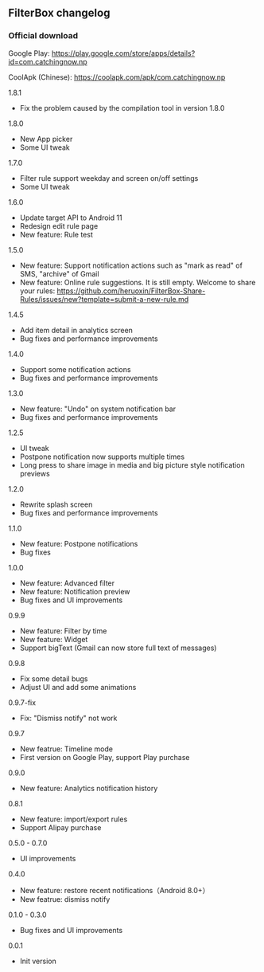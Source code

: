 ## FilterBox changelog

### Official download

Google Play: <https://play.google.com/store/apps/details?id=com.catchingnow.np>

CoolApk (Chinese): <https://coolapk.com/apk/com.catchingnow.np>

1.8.1
- Fix the problem caused by the compilation tool in version 1.8.0

1.8.0
- New App picker
- Some UI tweak

1.7.0
- Filter rule support weekday and screen on/off settings
- Some UI tweak

1.6.0
- Update target API to Android 11
- Redesign edit rule page
- New feature: Rule test

1.5.0
- New feature: Support notification actions such as "mark as read" of SMS, "archive" of Gmail
- New feature: Online rule suggestions. It is still empty. Welcome to share your rules: https://github.com/heruoxin/FilterBox-Share-Rules/issues/new?template=submit-a-new-rule.md

1.4.5
- Add item detail in analytics screen
- Bug fixes and performance improvements

1.4.0
- Support some notification actions
- Bug fixes and performance improvements

1.3.0
- New feature: "Undo" on system notification bar
- Bug fixes and performance improvements

1.2.5
- UI tweak
- Postpone notification now supports multiple times
- Long press to share image in media and big picture style notification previews

1.2.0
- Rewrite splash screen
- Bug fixes and performance improvements

1.1.0
- New feature: Postpone notifications
- Bug fixes

1.0.0
- New feature: Advanced filter
- New feature: Notification preview
- Bug fixes and UI improvements

0.9.9
- New feature: Filter by time
- New feature: Widget
- Support bigText (Gmail can now store full text of messages)

0.9.8
- Fix some detail bugs
- Adjust UI and add some animations

0.9.7-fix
- Fix: "Dismiss notify" not work

0.9.7
- New featrue: Timeline mode
- First version on Google Play, support Play purchase

0.9.0
- New feature: Analytics notification history

0.8.1
- New feature: import/export rules
- Support Alipay purchase

0.5.0 - 0.7.0
- UI improvements

0.4.0
- New feature: restore recent notifications（Android 8.0+）
- New featrue: dismiss notify

0.1.0 - 0.3.0
- Bug fixes and UI improvements

0.0.1
- Init version
